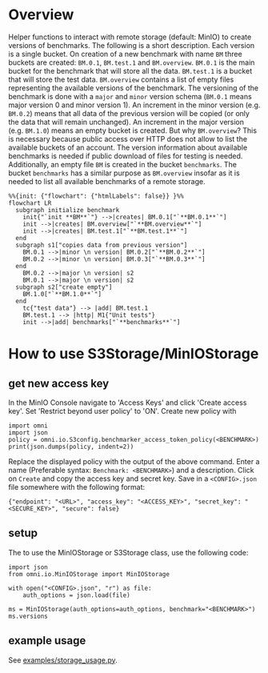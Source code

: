 # Overview

Helper functions to interact with remote storage (default: MinIO) to create versions of benchmarks. The following is a short description. 
Each version is a single bucket. On creation of a new benchmark with name `BM` three buckets are created: `BM.0.1`, `BM.test.1` and `BM.overview`. `BM.0.1` is the main bucket for the benchmark that will store all the data. `BM.test.1` is a bucket that will store the test data. `BM.overview` contains a list of empty files representing the available versions of the benchmark. The versioning of the benchmark is done with a `major` and `minor` version schema (`BM.0.1` means major version 0 and minor version 1). An increment in the minor version (e.g. `BM.0.2`) means that all data of the previous version will be copied (or only the data that will remain unchanged). An increment in the major version (e.g. `BM.1.0`) means an empty bucket is created. But why `BM.overview`? This is necessary because public access over HTTP does not allow to list the available buckets of an account. The version information about available benchmarks is needed if public download of files for testing is needed.
Additionally, an empty file `BM` is created in the bucket `benchmarks`. The bucket `benchmarks` has a similar purpose as `BM.overview` insofar as it is needed to list all available benchmarks of a remote storage.


```mermaid
%%{init: {"flowchart": {"htmlLabels": false}} }%%
flowchart LR
  subgraph initialize benchmark 
    init{"`init **BM**`"} -->|creates| BM.0.1["`**BM.0.1**`"]
    init -->|creates| BM.overview["`**BM.overview**`"]
    init -->|creates| BM.test.1["`**BM.test.1**`"]
  end
  subgraph s1["copies data from previous version"]
    BM.0.1 -->|minor \n version| BM.0.2["`**BM.0.2**`"]
    BM.0.2 -->|minor \n version| BM.0.3["`**BM.0.3**`"]
  end
    BM.0.2 -->|major \n version| s2
    BM.0.1 -->|major \n version| s2 
  subgraph s2["create empty"]
    BM.1.0["`**BM.1.0**`"]
  end
    tc{"test data"} --> |add| BM.test.1
    BM.test.1 --> |http| M1{"Unit tests"}
    init -->|add| benchmarks["`**benchmarks**`"]
```


# How to use S3Storage/MinIOStorage

## get new access key

In the MinIO Console navigate to 'Access Keys' and click 'Create access key'. Set 'Restrict beyond user policy' to 'ON'. Create new policy with

```
import omni
import json
policy = omni.io.S3config.benchmarker_access_token_policy(<BENCHMARK>)
print(json.dumps(policy, indent=2))
```

Replace the displayed policy with the output of the above command.
Enter a name (Preferable syntax: `Benchmark: <BENCHMARK>`) and a description. Click on `Create` and copy the access key and secret key. Save in a `<CONFIG>.json` file somewhere with the following format:

```
{"endpoint": "<URL>", "access_key": "<ACCESS_KEY>", "secret_key": "<SECURE_KEY>", "secure": false}
```

## setup

The to use the MinIOStorage or S3Storage class, use the following code:

```
import json
from omni.io.MinIOStorage import MinIOStorage

with open("<CONFIG>.json", "r") as file:
    auth_options = json.load(file)

ms = MinIOStorage(auth_options=auth_options, benchmark="<BENCHMARK>")
ms.versions
```

## example usage

See [examples/storage_usage.py](examples/storage_usage.py).
